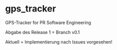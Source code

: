 # gps_tracker
GPS-Tracker for PR Software Engineering

Abgabe des Release 1 = Branch v0.1

Aktuell = Implementierung nach Issues vorgesehen!
